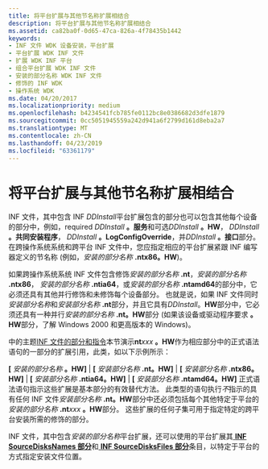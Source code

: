 ```yaml
---
title: 将平台扩展与其他节名称扩展相结合
description: 将平台扩展与其他节名称扩展相结合
ms.assetid: ca82ba0f-0d65-47ca-826a-4f78435b1442
keywords:
- INF 文件 WDK 设备安装，平台扩展
- 平台扩展 WDK INF 文件
- 扩展 WDK INF 平台
- 组合平台扩展 WDK INF 文件
- 安装的部分名称 WDK INF 文件
- 修饰的 INF WDK
- 操作系统 WDK
ms.date: 04/20/2017
ms.localizationpriority: medium
ms.openlocfilehash: b4234541fcb785fe0112bc8e0386682d3dfe1879
ms.sourcegitcommit: 0cc5051945559a242d941a6f2799d161d8eba2a7
ms.translationtype: MT
ms.contentlocale: zh-CN
ms.lasthandoff: 04/23/2019
ms.locfileid: "63361179"
---
```

# <a name="combining-platform-extensions-with-other-section-name-extensions"></a>将平台扩展与其他节名称扩展相结合


INF 文件，其中包含 INF *DDInstall*平台扩展包含的部分也可以包含其他每个设备的部分中，例如，required <em>DDInstall</em> **。服务**和可选<em>DDInstall</em> **。HW**， <em>DDInstall</em> **。共同安装程序**， <em>DDInstall</em> **。LogConfigOverride**，并<em>DDInstall</em> **。接口**部分。 在跨操作系统系统和跨平台 INF 文件中，您应指定相应的平台扩展紧跟 INF 编写器定义的节名称 (例如，<em>安装的部分名称</em> **.ntx86。HW**)。

如果跨操作系统系统 INF 文件包含修饰<em>安装的部分名称</em> **.nt**，<em>安装的部分名称</em> **.ntx86**， <em>安装的部分名称</em> **.ntia64**，或<em>安装的部分名称</em> **.ntamd64**的部分中，它必须还具有其他并行修饰和未修饰每个设备部分。 也就是说，如果 INF 文件同时*安装部分名称*和<em>安装部分名称</em> **.nt**部分，并且它具有*DDInstall*。**HW**部分中，它必须还具有一种并行<em>安装的部分名称</em> **.nt。HW**部分 (如果该设备或驱动程序要求 **。HW**部分，了解 Windows 2000 和更高版本的 Windows)。

中的主题[INF 文件的部分和指令](inf-file-sections-and-directives.md)本节演示**nt**<em>xxx</em> **。HW**作为相应部分中的正式语法语句的一部分的扩展引用，此类，如以下示例所示：

**\[** <em>安装的部分名称</em> **。HW\]**  |
 **\[** <em>安装部分名称</em> **.nt。HW\]**  |
 **\[** <em>安装部分名称</em> **.ntx86。HW\]**  |
 **\[** <em>安装部分名称</em> **.ntia64。HW\]**  |
 **\[** <em>安装部分名称</em> **.ntamd64。HW\]** 正式语法语句指示这些扩展是基本部分的有效替代方法。 此类型的语句执行*不*指示的具有任何 INF 文件<em>安装部分名称</em> **.nt。HW**部分中还必须包括每个其他特定于平台的<em>安装的部分名称</em> **.nt**<em>xxx</em> **。HW**部分。 这些扩展的任何子集可用于指定特定的跨平台安装所需的修饰的部分。

INF 文件，其中包含*安装的部分名称*平台扩展，还可以使用的平台扩展其[ **INF SourceDisksNames 部分**](inf-sourcedisksnames-section.md)和[ **INF SourceDisksFiles 部分**](inf-sourcedisksfiles-section.md)条目，以特定于平台的方式指定安装文件位置。

 

 





